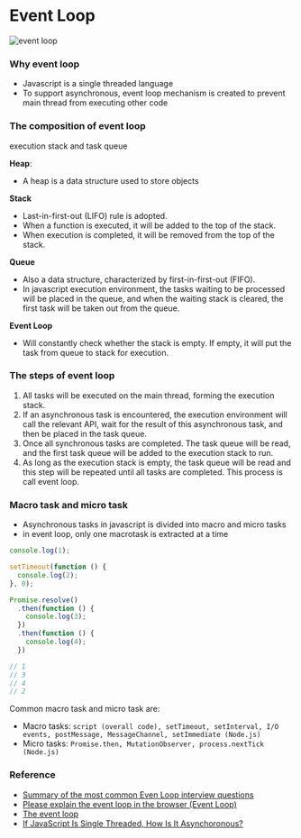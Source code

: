 # Event Loop

![event loop](https://developer.mozilla.org/en-US/docs/Web/JavaScript/EventLoop/the_javascript_runtime_environment_example.svg)

### Why event loop

- Javascript is a single threaded language
- To support asynchronous, event loop mechanism is created to prevent main thread from executing other code

### The composition of event loop

execution stack and task queue

**Heap**: 
- A heap is a data structure used to store objects

**Stack**
- Last-in-first-out (LIFO) rule is adopted.
- When a function is executed, it will be added to the top of the stack. 
- When execution is completed, it will be removed from the top of the stack.

**Queue** 
- Also a data structure, characterized by first-in-first-out (FIFO). 
- In javascript execution environment, the tasks waiting to be processed will be placed in the queue, and when the waiting stack is cleared, the first task will be taken out from the queue.

**Event Loop**
- Will constantly check whether the stack is empty. If empty, it will put the task from queue to stack for execution.

### The steps of event loop

1. All tasks will be executed on the main thread, forming the execution stack.
2. If an asynchronous task is encountered, the execution environment will call the relevant API, wait for the result of this asynchronous task, and then be placed in the task queue.
3. Once all synchronous tasks are completed. The task queue will be read, and the first task queue will be added to the execution stack to run.
4. As long as the execution stack is empty, the task queue will be read and this step will be repeated until all tasks are completed. This process is call event loop.

### Macro task and micro task

- Asynchronous tasks in javascript is divided into macro and micro tasks
- in event loop, only one macrotask is extracted at a time

```js
console.log(1);

setTimeout(function () {
  console.log(2);
}, 0);

Promise.resolve()
  .then(function () {
    console.log(3);
  })
  .then(function () {
    console.log(4);
  })

// 1
// 3
// 4
// 2
```

Common macro task and micro task are:

- Macro tasks: `script (overall code), setTimeout, setInterval, I/O events, postMessage, MessageChannel, setImmediate (Node.js)`
- Micro tasks: `Promise.then, MutationObserver, process.nextTick (Node.js)`

### Reference

- [Summary of the most common Even Loop interview questions](https://www.explainthis.io/zh-hant/interview-guides/javascript/js-event-loop-questions)
- [Please explain the event loop in the browser (Event Loop)](https://www.explainthis.io/zh-hant/interview-guides/javascript/what-is-event-loop)
- [The event loop](https://developer.mozilla.org/en-US/docs/Web/JavaScript/EventLoop)
- [If JavaScript Is Single Threaded, How Is It Asynchoronous?](https://dev.to/steelvoltage/if-javascript-is-single-threaded-how-is-it-asynchronous-56gd?fbclid=IwAR38n2s4mstj5G52SGQyjQ2LpNPl-xB2bYmGlmZz_2097HAQlI5dOqWIJm0)



